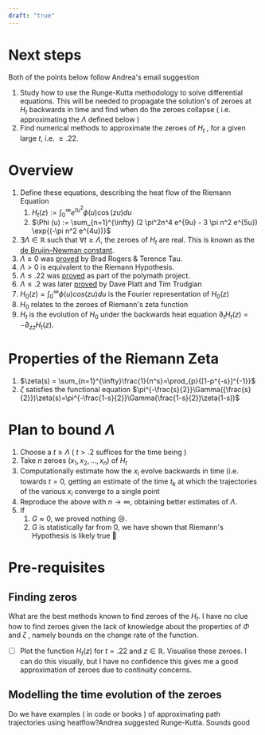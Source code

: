 ```yaml
---
draft: "true"
---
```

# Next steps
Both of the points below follow Andrea's email suggestion
1. Study how to use the Runge-Kutta methodology to solve differential equations. This will be needed to propagate the solution's of zeroes at $H_t$ backwards in time and find when do the zeroes collapse ( i.e. approximating the $Λ$ defined below )
2. Find numerical methods to approximate the zeroes of $H_t$ , for a given large $t$, i.e. $\geq .22$.
# Overview

1. Define these equations, describing the heat flow of the Riemann Equation 
	1. $H_t(z) := \int_{0}^{\infty}e^{tu^2}\phi (u) \cos (zu) du$
	2. $\Phi (u) := \sum_{n=1}^{\infty} (2 \pi^2n^4 e^{9u} - 3 \pi n^2 e^{5u}) \exp{(-\pi n^2 e^{4u})}$
2. $\exists Λ \in \mathbb{R}$ such that $\forall t \geq Λ$, the zeroes of ${H_t}$ are real. This is known as the [de Bruijn–Newman constant](https://en.wikipedia.org/wiki/De_Bruijn%E2%80%93Newman_constant).
3. $Λ \geq 0$ was [proved](https://arxiv.org/pdf/1801.05914.pdf) by Brad Rogers & Terence Tau.
4. $Λ > 0$ is equivalent to the Riemann Hypothesis.
5. $Λ \leq .22$ was [proved](https://github.com/km-git-acc/dbn_upper_bound/blob/master/Writeup/debruijn.pdf) as part of the polymath project.
6. $Λ \leq .2$ was later [proved](https://arxiv.org/abs/2004.09765) by Dave Platt and Tim Trudgian
7. $H_0(z) = \int_0^{\infty}\phi (u) cos(zu) du$ is the Fourier representation of $H_0(z)$
8. $H_0$ relates to the zeroes of Riemann's zeta function
9. $H_t$ is the evolution of $H_0$ under the backwards heat equation $\partial_tH_t(z) = - \partial_{zz}H_t(z)$. 

# Properties of the Riemann Zeta
1. $\zeta(s) = \sum_{n=1}^{\infty}\frac{1}{n^s}=\prod_{p}{[1-p^{-s}]^{-1}}$ 
2. $\zeta$ satisfies the functional equation $\pi^{-\frac{s}{2}}\Gamma({\frac{s}{2}})\zeta(s)=\pi^{-\frac{1-s}{2}}\Gamma(\frac{1-s}{2})\zeta(1-s))$

# Plan to bound $Λ$

1. Choose a $t \geq Λ$ ( $t>.2$ suffices for the time being )
2. Take $n$ zeroes $(x_1, x_2, \dots , x_n)$ of $H_t$
3. Computationally estimate how the $x_i$ evolve backwards in time (i.e. towards $t=0$, getting an estimate of the time $t_k$ at which the trajectories of the various $x_i$ converge to a single point
4. Reproduce the above with $n \rightarrow \infty$, obtaining better estimates of $Λ$.
5. If
   1. $G \approx 0$, we proved nothing 😢.
   2. $G$ is statistically far from $0$, we have shown that Riemann's Hypothesis is likely true 🎉
  
# Pre-requisites

## Finding zeros
What are the best methods known to find zeroes of the $H_t$. I have no clue how to find zeroes given the lack of knowledge about the properties of $\Phi$ and $\zeta$ , namely bounds on the change rate of the function.

- [ ] Plot the function $H_t(z)$ for $t = .22$ and $z \in \mathbb{R}$. Visualise these zeroes. I can do this visually, but I have no confidence this gives me a good approximation of zeroes due to continuity concerns.

## Modelling the time evolution of the zeroes
Do we have examples ( in code or books ) of approximating path trajectories using heatflow?Andrea suggested Runge-Kutta. Sounds good